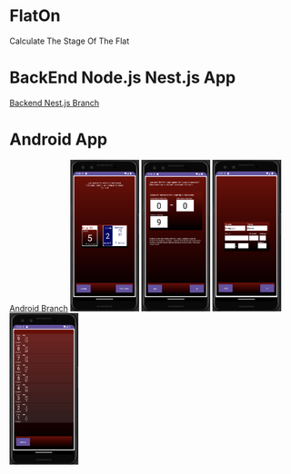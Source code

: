 # FlatOn

Calculate The Stage Of The Flat

# BackEnd Node.js Nest.js App

<a href="https://github.com/addamsv/FlatOn/tree/backend-nest-prod">Backend Nest.js Branch</a>


# Android App

<a href="https://github.com/addamsv/FlatOn/tree/android-prod">Android Branch</a>
<a href="./README_FILES/main_activity.png"><img src="./README_FILES/main_activity.png" width="121px" height="267px"></a>
<a href="./README_FILES/diapason_activity.png"><img src="./README_FILES/diapason_activity.png" width="121px" height="267px"></a>
<a href="./README_FILES/address_activity.png"><img src="./README_FILES/address_activity.png" width="121px" height="267px"></a>
<a href="./README_FILES/entrance_activity.png"><img src="./README_FILES/entrance_activity.png" width="121px" height="267px"></a>
